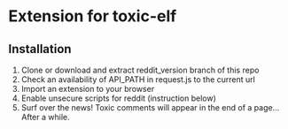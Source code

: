 # Extension for toxic-elf

## Installation

1. Clone or download and extract reddit_version branch of this repo
2. Check an availability of API_PATH in request.js to the current url
3. Import an extension to your browser
4. Enable unsecure scripts for reddit (instruction below)
5. Surf over the news! Toxic comments will appear in the end of a page... After a while.